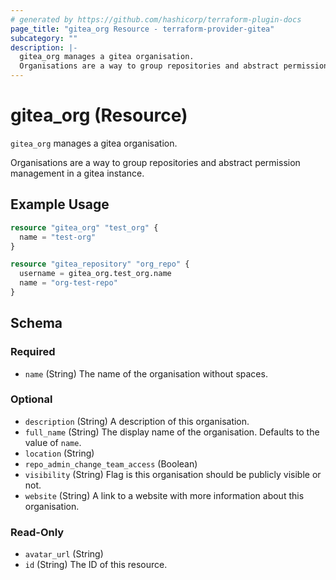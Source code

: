 ```yaml
---
# generated by https://github.com/hashicorp/terraform-plugin-docs
page_title: "gitea_org Resource - terraform-provider-gitea"
subcategory: ""
description: |-
  gitea_org manages a gitea organisation.
  Organisations are a way to group repositories and abstract permission management in a gitea instance.
---
```


# gitea_org (Resource)

`gitea_org` manages a gitea organisation.

Organisations are a way to group repositories and abstract permission management in a gitea instance.

## Example Usage

```terraform
resource "gitea_org" "test_org" {
  name = "test-org"
}

resource "gitea_repository" "org_repo" {
  username = gitea_org.test_org.name
  name = "org-test-repo"
}
```

<!-- schema generated by tfplugindocs -->
## Schema

### Required

- `name` (String) The name of the organisation without spaces.

### Optional

- `description` (String) A description of this organisation.
- `full_name` (String) The display name of the organisation. Defaults to the value of `name`.
- `location` (String)
- `repo_admin_change_team_access` (Boolean)
- `visibility` (String) Flag is this organisation should be publicly visible or not.
- `website` (String) A link to a website with more information about this organisation.

### Read-Only

- `avatar_url` (String)
- `id` (String) The ID of this resource.


